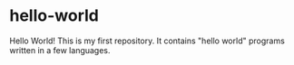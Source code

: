 # hello-world

Hello World! This is my first repository. It contains "hello world" programs written in a few languages.

